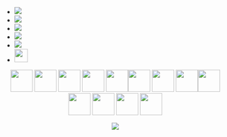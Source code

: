 - <a href="https://www.linkedin.com/in/ahampriyanshu"><img src="https://img.shields.io/badge/LinkedIn%20@ahampriyanshu-21577E?style=for-the-badge&logo=linkedin&logoColor=white"/></a>
- <a  href="https://wa.me/919917956610?text=Hi%20Priyanshu"><img src="https://img.shields.io/badge/Whatsapp%20@9917956610-66D454?style=for-the-badge&logo=whatsapp&logoColor=white"/></a>
- <a href="https://telegram.org/"><img src="https://img.shields.io/badge/telegram%20@ahampriyanshu-2CA5DF?style=for-the-badge&logo=telegram&logoColor=white"/></a>
- <a href="https://www.twitter.com/ahampriyanshu/"><img src="https://img.shields.io/badge/twitter%20@ahampriyanshu-0D95E8?style=for-the-badge&logo=twitter&logoColor=white"/></a>
- <a href="https://www.reddit.com/user/ahampriyanshu/"><img src="https://img.shields.io/badge/twitter%20@ahampriyanshu-EB4221?style=for-the-badge&logo=reddit&logoColor=white"/></a>
- <a href="https://ahahmpriyanshu.github.io/"><img height="30px" src="https://img.shields.io/badge/My%20Website-8E2DE2?style=for-the-badge&logo=google%20chrome&logoColor=white"/></a>


<p align="center">
<img src="https://art.pixilart.com/0d92ea76c0f540a.gif" width="50"> 
 <img src="https://media3.giphy.com/media/Jn9P369jYkvng6nEzx/giphy.webp" width="50">
<img src="https://i.giphy.com/media/LMt9638dO8dftAjtco/200.webp" width="50">
    <img src="https://media3.giphy.com/media/PhTSmzCqkliqIJ9ZtZ/giphy.webp" width="50">
   <img src="https://media3.giphy.com/media/JqDcpPX8vWahUny0pE/giphy.webp" width="50"><img src="https://media.giphy.com/media/SU2ic3wTfuC6JhD1lA/giphy.gif" width="50"> <img src="https://i.giphy.com/media/eNAsjO55tPbgaor7ma/200w.webp" width="50">  <img src="https://media3.giphy.com/media/ln7z2eWriiQAllfVcn/200w.webp" width="50"><img src="https://media3.giphy.com/media/U6M4L81SA1rVdfr8ZK/giphy.webp" width="50"> <img src="https://i.giphy.com/media/IdyAQJVN2kVPNUrojM/200.webp" width="50"> <img src="https://media3.giphy.com/media/VHeyXhvIqgRhAG2V1w/giphy.webp" width="50">  <img src="https://media3.giphy.com/media/kH1DBkPNyZPOk0BxrM/giphy.webp" width="50">  <img src="https://media3.giphy.com/media/KzJkzjggfGN5Py6nkT/giphy.webp" width="50">
</p>

<p align="center">
<img src="https://github-readme-stats.vercel.app/api?username=ahampriyanshu&show_icons=true&theme=radical&title_color=8E2DE2&text_color=fff&icon_color=8E2DE2">
</p>
